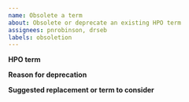 ```yaml
---
name: Obsolete a term
about: Obsolete or deprecate an existing HPO term
assignees: pnrobinson, drseb
labels: obsoletion
---
```


**HPO term**


**Reason for deprecation**


**Suggested replacement or term to consider**


